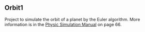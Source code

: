 ## Orbit1

Project to simulate the orbit of a planet by the Euler algorithm. More information is in the [Physic Simulation Manual](https://physics.weber.edu/schroeder/javacourse/javamanual.pdf)
on page 66.